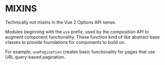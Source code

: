 # MIXINS

Technically not mixins in the Vue 2 Options API sense. 

Modules beginning with the `use` prefix, used by the composition API to augment component functionality. These function kind of like abstract base classes to provide foundations for components to build on.

For example, `usePagination` creates basic functionality for pages that use URL query-based pagination.
